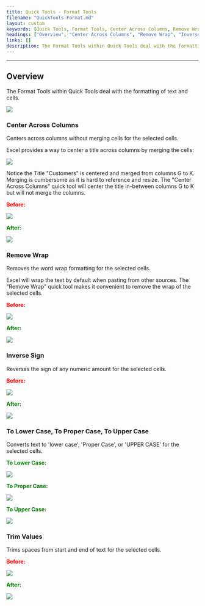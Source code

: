 ```yaml
---
title: Quick Tools - Format Tools
filename: "QuickTools-Format.md"
layout: custom
keywords: [Quick Tools, Format Tools, Center Across Columns, Remove Wrap, Inverse Sign, To Lower Case, To Proper Case, To Upper Case, Trim Values]
headings: ["Overview", "Center Across Columns", "Remove Wrap", "Inverse Sign", "To Lower Case, To Proper Case, To Upper Case", "Trim Values"]
links: []
description: The Format Tools within Quick Tools deal with the formatting of text and cells
---
```

* * *

## Overview

The Format Tools within Quick Tools deal with the formatting of text and cells.

![](/images/QuickTools/FormatTools.png)
<br>

### Center Across Columns

Centers across columns without merging cells for the selected cells. 

Excel provides a way to center a title across columns by merging the cells:

![](/images/QuickTools/CenterMerge.png)
<br>

Notice the Title "Customers" is centered and merged from columns G to K. Merging is cumbersome as it is hard to reference and resize. The "Center Across Columns" quick tool will center the title in-between columns G to K but will not merge the columns.

<b style='color:red;'><strong>Before:</strong></b>

![](/images/QuickTools/CenterBefore.png)
<br>

<b style='color:green;'><strong>After:</strong></b>

![](/images/QuickTools/CenterAfter.png)
<br>

### Remove Wrap

Removes the word wrap formatting for the selected cells.

Excel will wrap the text by default when pasting from other sources. The "Remove Wrap" quick tool makes it convenient to remove the wrap of the selected cells.

<b style='color:red;'><strong>Before:</strong></b>

![](/images/QuickTools/WrapBefore.png)
<br>

<b style='color:green;'><strong>After:</strong></b>

![](/images/QuickTools/WrapAfter.png)
<br>

### Inverse Sign

Reverses the sign of any numeric amount for the selected cells.

<b style='color:red;'><strong>Before:</strong></b>

![](/images/QuickTools/SignBefore.png)
<br>

<b style='color:green;'><strong>After:</strong></b>

![](/images/QuickTools/SignAfter.png)
<br>


### To Lower Case, To Proper Case, To Upper Case

Converts text to 'lower case', 'Proper Case', or 'UPPER CASE' for the selected cells.

<b style='color:green;'><strong>To Lower Case:</strong></b>

![](/images/QuickTools/CaseLowerAfter.png)
<br>

<b style='color:green;'><strong>To Proper Case:</strong></b>

![](/images/QuickTools/CaseProperAfter.png)
<br>

<b style='color:green;'><strong>To Upper Case:</strong></b>

![](/images/QuickTools/CaseUpperAfter.png)
<br>

### Trim Values

Trims spaces from start and end of text for the selected cells.

<b style='color:red;'><strong>Before:</strong></b>

![](/images/QuickTools/TrimBefore.png)
<br>

<b style='color:green;'><strong>After:</strong></b>

![](/images/QuickTools/TrimAfter.png)
<br>

